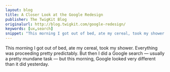 ```yaml
---
layout: blog
title: A Closer Look at the Google Redesign
publisher: The TwigKit Blog
originalurl: http://blog.twigkit.com/google-redesign/
keywords: [ux,search]
snippet: "This morning I got out of bed, ate my cereal, took my shower. Everything was proceeding pretty predictably. But then I did a Google search — usually a pretty mundane task — but this morning, Google looked very different than it did yesterday."
---
```


This morning I got out of bed, ate my cereal, took my shower. Everything was proceeding pretty predictably. But then I did a Google search — usually a pretty mundane task — but this morning, Google looked very different than it did yesterday.